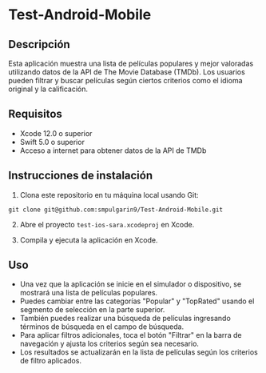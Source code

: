 # Test-Android-Mobile

## Descripción
Esta aplicación muestra una lista de películas populares y mejor valoradas utilizando datos de la API de The Movie Database (TMDb). Los usuarios pueden filtrar y buscar películas según ciertos criterios como el idioma original y la calificación.

## Requisitos
- Xcode 12.0 o superior
- Swift 5.0 o superior
- Acceso a internet para obtener datos de la API de TMDb

## Instrucciones de instalación
1. Clona este repositorio en tu máquina local usando Git:

```
git clone git@github.com:smpulgarin9/Test-Android-Mobile.git
```

2. Abre el proyecto `test-ios-sara.xcodeproj` en Xcode.

3. Compila y ejecuta la aplicación en Xcode.

## Uso
- Una vez que la aplicación se inicie en el simulador o dispositivo, se mostrará una lista de películas populares.
- Puedes cambiar entre las categorías "Popular" y "TopRated" usando el segmento de selección en la parte superior.
- También puedes realizar una búsqueda de películas ingresando términos de búsqueda en el campo de búsqueda.
- Para aplicar filtros adicionales, toca el botón "Filtrar" en la barra de navegación y ajusta los criterios según sea necesario.
- Los resultados se actualizarán en la lista de películas según los criterios de filtro aplicados.